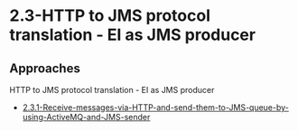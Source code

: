 # 2.3-HTTP to JMS protocol translation - EI as JMS producer

## Approaches

HTTP to JMS protocol translation - EI as JMS producer

- [2.3.1-Receive-messages-via-HTTP-and-send-them-to-JMS-queue-by-using-ActiveMQ-and-JMS-sender](https://github.com/wso2/product-ei/tree/product-scenarios/product-scenarios/2.3-HTTP-to-JMS-protocol-translation-EI-as-JMS-producer/2.3.1-Receive-messages-via-HTTP-and-send-them-to-JMS-queue-by-using-ActiveMQ-and-JMS-sender.)
